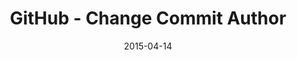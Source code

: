 ---
date: 2015-04-14
layout: post
slug: 
title: "GitHub - Change Commit Author"
categories:
- linux
- programming
tag:
- GitHub
- Modify
- Commit Author
external_url: http://elza.me/blog/2015/04/GitHub
---